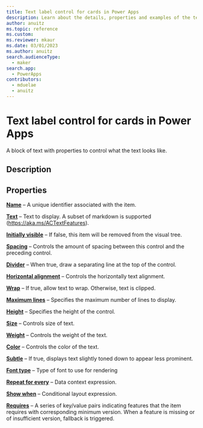 ```yaml
---
title: Text label control for cards in Power Apps
description: Learn about the details, properties and examples of the text label control for cards in Power Apps.
author: anuitz
ms.topic: reference
ms.custom: 
ms.reviewer: mkaur
ms.date: 03/01/2023
ms.author: anuitz
search.audienceType:
  - maker
search.app:
  - PowerApps
contributors:
  - mduelae
  - anuitz
---
```


# Text label control for cards in Power Apps

A block of text with properties to control what the text looks like.

## Description


## Properties

**[Name](../control-reference.md#n)** – A unique identifier associated with the item.

**[Text](../control-reference.md#t)** – Text to display. A subset of markdown is supported (https://aka.ms/ACTextFeatures).

**[Initially visible](../control-reference.md#i)** – If false, this item will be removed from the visual tree.

**[Spacing](../control-reference.md#s)** – Controls the amount of spacing between this control and the preceding control.

**[Divider](../control-reference.md#d)** – When true, draw a separating line at the top of the control.

**[Horizontal alignment](../control-reference.md#h)** – Controls the horizontally text alignment.

**[Wrap](../control-reference.md#w)** – If true, allow text to wrap. Otherwise, text is clipped.

**[Maximum lines](../control-reference.md#m)** – Specifies the maximum number of lines to display.

**[Height](../control-reference.md#h)** –  Specifies the height of the control.

**[Size](../control-reference.md#s)** – Controls size of text.

**[Weight](../control-reference.md#w)** – Controls the weight of the text.

**[Color](../control-reference.md#c)** – Controls the color of the text.

**[Subtle](../control-reference.md#s)** – If true, displays text slightly toned down to appear less prominent.

**[Font type](../control-reference.md#f)** – Type of font to use for rendering

**[Repeat for every](../control-reference.md#r)** – Data context expression.

**[Show when](../control-reference.md#s)** – Conditional layout expression.

**[Requires](../control-reference.md#r)** – A series of key/value pairs indicating features that the item requires with corresponding minimum version. When a feature is missing or of insufficient version, fallback is triggered.

